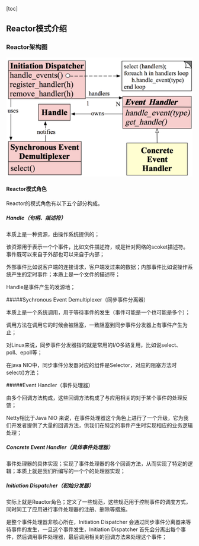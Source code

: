 [toc]

## Reactor模式介绍

### Reactor架构图

<img src="./imgs/reactor/reactor.png" style="zoom:50%;" />

#### Reactor模式角色

Reactor的模式角色有以下五个部分构成。

##### Handle（句柄、描述符）

本质上是一种资源，由操作系统提供的；

该资源用于表示一个个事件，比如文件描述符，或是针对网络的scoket描述符。事件既可以来自于外部也可以来自于内部；

外部事件比如说客户端的连接请求，客户端发过来的数据；内部事件比如说操作系统产生的定时事件；本质上是一个文件的描述符；

Handle是事件产生的发源地；

#####Sychronous Event Demultiplexer（同步事件分离器）

本质上是一个系统调用，用于等待事件的发生（事件可能是一个也可能是多个）；

调用方法在调用它的时候会被阻塞，一致阻塞到同步事件分发器上有事件产生为止；

对Linux来说，同步事件分发器指的就是常用的I/O多路复用，比如说select、poll、epoll等；

在java NIO中，同步事件分发器对应的组件是Selector，对应的阻塞方法时select()方法；

#####Event Handler（事件处理器）

由多个回调方法构成，这些回调方法构成了与应用相关的对于某个事件的处理反馈；

Netty相比于Java NIO 来说，在事件处理器这个角色上进行了一个升级，它为我们开发者提供了大量的回调方法，供我们在特定的事件产生时实现相应的业务逻辑处理；

##### Concrete Event Handler（具体事件处理器）

事件处理器的具体实现；实现了事件处理器的各个回调方法，从而实现了特定的逻辑；本质上就是我们所编写的一个个的处理器实现；

##### Initiation Dispatcher（初始分发器）

实际上就是Reactor角色；定义了一些规范，这些规范用于控制事件的调度方式，同时同工了应用进行事件处理器的注册、删除等措施。

是整个事件处理器非核心所在，Initiation Dispatcher 会通过同步事件分离器来等待事件的发生，一旦这个事件发生，Initiation Dispatcher 首先会分离出每个事件，然后调用事件处理器，最后调用相关的回调方法来处理这个事件；



##### 